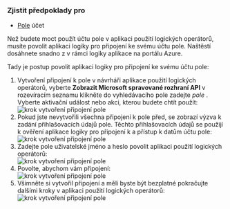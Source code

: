### <a name="prerequisites"></a>Zjistit předpoklady pro

- [Pole](http://box.com) účet  


Než budete moct použít účtu pole v aplikaci použití logických operátorů, musíte povolit aplikaci logiky pro připojení ke svému účtu pole. Naštěstí dosáhnete snadno z v rámci logiky aplikace na portálu Azure.  

Tady je postup povolit aplikaci logiky pro připojení ke svému účtu pole:  
1. Vytvoření připojení k pole v návrháři aplikace použití logických operátorů, vyberte **Zobrazit Microsoft spravované rozhraní API** v rozevíracím seznamu klikněte do vyhledávacího pole zadejte *pole* . Vyberte aktivační událost nebo akci, kterou budete chtít použít:  
![krok vytvoření připojení pole](./media/connectors-create-api-box/box-1.png)  
2. Pokud jste nevytvořili všechna připojení k pole před, se zobrazí výzva k zadání přihlašovacích údajů pole. Těchto přihlašovacích údajů se použijí k ověření aplikace logiky pro připojení k a přístup k datům účtu pole:  
![krok vytvoření připojení pole](./media/connectors-create-api-box/box-2.png)  
3. Zadejte pole uživatelské jméno a heslo povolit aplikaci použití logických operátorů:  
 ![krok vytvoření připojení pole](./media/connectors-create-api-box/box-3.png)  
4. Povolte, abychom vám připojení:  
![krok vytvoření připojení pole](./media/connectors-create-api-box/box-4.png)  
5. Všimněte si vytvořil připojení a měli byste být bezplatné pokračujte dalšími kroky v aplikaci použití logických operátorů:  
![krok vytvoření připojení pole](./media/connectors-create-api-box/box-5.png)  
